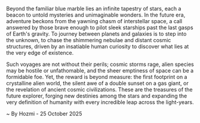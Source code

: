 
Beyond the familiar blue marble lies an infinite tapestry of stars, each a beacon to untold mysteries and unimaginable wonders. In the future era, adventure beckons from the yawning chasm of interstellar space, a call answered by those brave enough to pilot sleek starships past the last gasps of Earth's gravity. To journey between planets and galaxies is to step into the unknown, to chase the shimmering nebulae and distant cosmic structures, driven by an insatiable human curiosity to discover what lies at the very edge of existence.

Such voyages are not without their perils; cosmic storms rage, alien species may be hostile or unfathomable, and the sheer emptiness of space can be a formidable foe. Yet, the reward is beyond measure: the first footprint on a crystalline alien world, the silent awe of a double sunset on a gas giant, or the revelation of ancient cosmic civilizations. These are the treasures of the future explorer, forging new destinies among the stars and expanding the very definition of humanity with every incredible leap across the light-years.

~ By Hozmi - 25 October 2025
